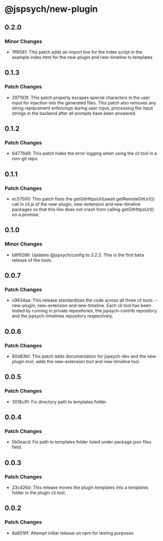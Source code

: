 # @jspsych/new-plugin

## 0.2.0

### Minor Changes

- 1ff8581: This patch adds an import line for the index script in the example index.html for the new-plugin and new-timeline ts templates

## 0.1.3

### Patch Changes

- 297193f: This patch properly escapes special characters in the user input for injection into the generated files. This patch also removes any string replacement enforcings during user input, processing the input strings in the backend after all prompts have been answered.

## 0.1.2

### Patch Changes

- 64776d9: This patch hides the error logging when using the cli tool in a non-git repo.

## 0.1.1

### Patch Changes

- ec57500: This patch fixes the getGitHttpsUrl(await getRemoteGitUrl()) call in cli.js of the new-plugin, new-extension and new-timeline packages so that this line does not crash from calling getGitHttpsUrl() on a promise.

## 0.1.0

### Minor Changes

- b8f6266: Updates @jspsych/config to 3.2.2. This is the first beta release of the tools.

## 0.0.7

### Patch Changes

- c9634aa: This release standardizes the code across all three cli tools -- new-plugin, new-extension and new-timeline. Each cli tool has been tested by running in private repositories, the jspsych-contrib repository and the jspsych-timelines repository respectively.

## 0.0.6

### Patch Changes

- 80d83bf: This patch adds documentation for jspsych-dev and the new-plugin tool; adds the new-extension tool and new-timeline tool.

## 0.0.5

### Patch Changes

- 3018c91: Fix directory path to templates folder.

## 0.0.4

### Patch Changes

- 5b0eacd: Fix path to templates folder listed under package.json files field.

## 0.0.3

### Patch Changes

- 23c426d: This release moves the plugin templates into a templates folder in the plugin cli tool.

## 0.0.2

### Patch Changes

- 8a8516f: Attempt initial release on npm for testing purposes
